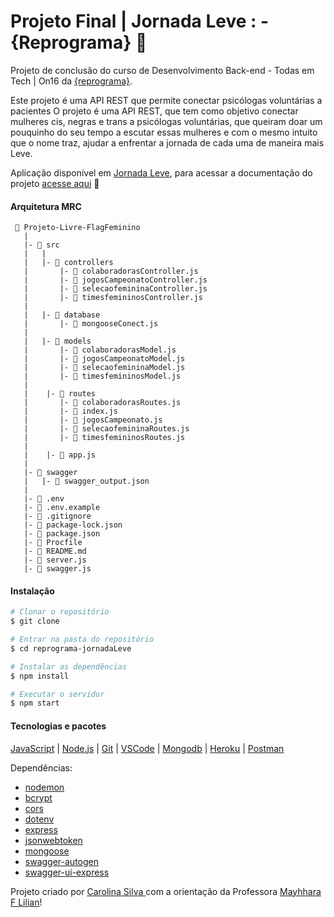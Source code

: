

# <b> Projeto Final | Jornada Leve : - {Reprograma} </b> :purple_heart:

Projeto de conclusão do curso de Desenvolvimento Back-end - Todas em Tech | On16 da [{reprograma}](https://www.reprograma.com.br/).

Este projeto é uma API REST que permite conectar psicólogas voluntárias a pacientes O projeto é uma API REST, que tem como objetivo conectar mulheres cis, negras e trans a psicólogas voluntárias, que queiram doar um pouquinho do seu tempo a escutar essas mulheres e com o mesmo intuito que o nome traz, ajudar a enfrentar a jornada de cada uma de maneira mais Leve.

Aplicação disponível em [Jornada Leve](https://jornadaleve.herokuapp.com), para acessar a documentação do projeto [acesse aqui](https://jornadaleve.herokuapp.com/reprograma-jornadaLeve/) :purple_heart:



#### Arquitetura MRC
```
 📁 Projeto-Livre-FlagFeminino
   |
   |- 📁 src
   |   |
   |   |- 📁 controllers
   |       |- 📑 colaboradorasController.js
   |       |- 📑 jogosCampeonatoController.js
   |       |- 📑 selecaofemininaController.js
   |       |- 📑 timesfemininosController.js
   |
   |   |- 📁 database
   |       |- 📑 mongooseConect.js
   |
   |   |- 📁 models
   |       |- 📑 colaboradorasModel.js
   |       |- 📑 jogosCampeonatoModel.js
   |       |- 📑 selecaofemininaModel.js
   |       |- 📑 timesfemininosModel.js
   |
   |    |- 📁 routes
   |       |- 📑 colaboradorasRoutes.js 
   |       |- 📑 index.js
   |       |- 📑 jogosCampeonato.js   
   |       |- 📑 selecaofemininaRoutes.js
   |       |- 📑 timesfemininosRoutes.js
   |
   |    |- 📑 app.js
   |
   |- 📁 swagger
   |   |- 📑 swagger_output.json
   |
   |- 📑 .env
   |- 📑 .env.example
   |- 📑 .gitignore
   |- 📑 package-lock.json
   |- 📑 package.json
   |- 📑 Procfile
   |- 📑 README.md
   |- 📑 server.js
   |- 📑 swagger.js
   ```
#### Instalação

```bash
# Clonar o repositório
$ git clone 

# Entrar na pasta do repositório
$ cd reprograma-jornadaLeve

# Instalar as dependências
$ npm install

# Executar o servidor
$ npm start
```
#### Tecnologias e pacotes

[JavaScript](https://www.javascript.com) | [Node.js](https://nodejs.org/en/) | [Git](https://git-scm.com) | [VSCode](https://code.visualstudio.com) | [Mongodb](https://www.mongodb.com) | [Heroku](https://www.heroku.com/) | [Postman](https://documenter.getpostman.com/view/16821311/UVRAHSEo)
 
 Dependências:
- [nodemon](https://www.npmjs.com/package/nodemon)
- [bcrypt](https://www.npmjs.com/package/bcrypt)
- [cors](https://www.npmjs.com/package/cors)
- [dotenv](https://www.npmjs.com/package/dotenv)
- [express](https://www.npmjs.com/package/express)
- [jsonwebtoken](https://www.npmjs.com/package/jsonwebtoken)
- [mongoose](https://www.npmjs.com/package/mongoose)
- [swagger-autogen](https://www.npmjs.com/package/swagger-autogen)
- [swagger-ui-express](https://www.npmjs.com/package/swagger-ui-express)



Projeto criado por [Carolina Silva ](https://github.com/caroliinaasilva) com a orientação da Professora [Mayhhara F Lilian](https://github.com/mflilian)!<br>



